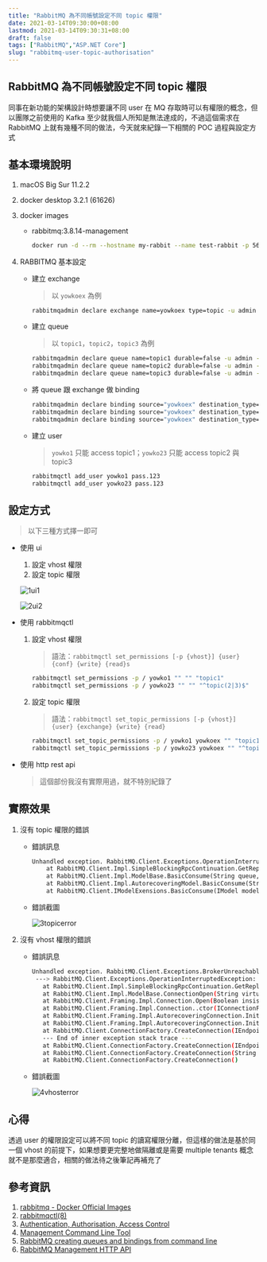 ```yaml
---
title: "RabbitMQ 為不同帳號設定不同 topic 權限"
date: 2021-03-14T09:30:00+08:00
lastmod: 2021-03-14T09:30:31+08:00
draft: false
tags: ["RabbitMQ","ASP.NET Core"]
slug: "rabbitmq-user-topic-authorisation"
---
```


## RabbitMQ 為不同帳號設定不同 topic 權限

同事在新功能的架構設計時想要讓不同 user 在 MQ 存取時可以有權限的概念，但以團隊之前使用的 Kafka 至少就我個人所知是無法達成的，不過這個需求在 RabbitMQ 上就有幾種不同的做法，今天就來紀錄一下相關的 POC 過程與設定方式

## 基本環境說明

1. macOS Big Sur 11.2.2
2. docker desktop 3.2.1 (61626)
3. docker images

    - rabbitmq:3.8.14-management

        ```bash
        docker run -d --rm --hostname my-rabbit --name test-rabbit -p 5672:5672 -p 15672:15672  -e RABBITMQ_DEFAULT_USER=admin -e RABBITMQ_DEFAULT_PASS=pass.123 rabbitmq:3.8.14-management
        ```

4. RABBITMQ 基本設定

    - 建立 exchange

        > 以 `yowkoex` 為例

        ```bash
        rabbitmqadmin declare exchange name=yowkoex type=topic -u admin -p pass.123
        ```

    - 建立 queue

        > 以 `topic1`，`topic2`，`topic3` 為例

        ```bash
        rabbitmqadmin declare queue name=topic1 durable=false -u admin -p pass.123
        rabbitmqadmin declare queue name=topic2 durable=false -u admin -p pass.123
        rabbitmqadmin declare queue name=topic3 durable=false -u admin -p pass.123
        ```

    - 將 queue 跟 exchange 做 binding

        ```bash
        rabbitmqadmin declare binding source="yowkoex" destination_type="queue" destination="topic1" routing_key="topic1" -u admin -p pass.123
        rabbitmqadmin declare binding source="yowkoex" destination_type="queue" destination="topic2" routing_key="topic2" -u admin -p pass.123
        rabbitmqadmin declare binding source="yowkoex" destination_type="queue" destination="topic3" routing_key="topic3" -u admin -p pass.123
        ```

    - 建立 user

        > `yowko1` 只能 access topic1；`yowko23` 只能 access topic2 與 topic3

        ```bash
        rabbitmqctl add_user yowko1 pass.123
        rabbitmqctl add_user yowko23 pass.123
        ```

## 設定方式

> 以下三種方式擇一即可

- 使用 ui

    1. 設定 vhost 權限
    2. 設定 topic 權限

    ![1ui1](https://user-images.githubusercontent.com/3851540/111072242-a80a0080-8514-11eb-8c3e-25a51a477550.png)

    ![2ui2](https://user-images.githubusercontent.com/3851540/111072244-a9d3c400-8514-11eb-860b-089b12184b92.png)

- 使用 rabbitmqctl

    1. 設定 vhost 權限

        > 語法：`rabbitmqctl set_permissions [-p {vhost}] {user} {conf} {write} {read}s`

        ```bash
        rabbitmqctl set_permissions -p / yowko1 "" "" "topic1"
        rabbitmqctl set_permissions -p / yowko23 "" "" "^topic(2|3)$"
        ```

    2. 設定 topic 權限

        > 語法：`rabbitmqctl set_topic_permissions [-p {vhost}] {user} {exchange} {write} {read}`

        ```bash
        rabbitmqctl set_topic_permissions -p / yowko1 yowkoex "" "topic1"
        rabbitmqctl set_topic_permissions -p / yowko23 yowkoex "" "^topic(2|3)$"
        ```

- 使用 http rest api

    > 這個部份我沒有實際用過，就不特別紀錄了

## 實際效果

1. 沒有 topic 權限的錯誤

    - 錯誤訊息

        ```txt
        Unhandled exception. RabbitMQ.Client.Exceptions.OperationInterruptedException: The AMQP operation was interrupted: AMQP close-reason, initiated by Peer, code=403, text='ACCESS_REFUSED - access to queue 'topic1' in vhost '/' refused for user 'yowko23'', classId=60, methodId=20
            at RabbitMQ.Client.Impl.SimpleBlockingRpcContinuation.GetReply(TimeSpan timeout)
            at RabbitMQ.Client.Impl.ModelBase.BasicConsume(String queue, Boolean autoAck, String consumerTag, Boolean noLocal, Boolean exclusive, IDictionary`2 arguments, IBasicConsumer consumer)
            at RabbitMQ.Client.Impl.AutorecoveringModel.BasicConsume(String queue, Boolean autoAck, String consumerTag, Boolean noLocal, Boolean exclusive, IDictionary`2 arguments, IBasicConsumer consumer)
            at RabbitMQ.Client.IModelExensions.BasicConsume(IModel model, String queue, Boolean autoAck, IBasicConsumer consumer)
        ```

    - 錯誤截圖

        ![3topicerror](https://user-images.githubusercontent.com/3851540/111072245-aa6c5a80-8514-11eb-896c-8c578ca5b3bd.png)

2. 沒有 vhost 權限的錯誤

    - 錯誤訊息

        ```bash
        Unhandled exception. RabbitMQ.Client.Exceptions.BrokerUnreachableException: None of the specified endpoints were reachable
         ---> RabbitMQ.Client.Exceptions.OperationInterruptedException: The AMQP operation was interrupted: AMQP close-reason, initiated by Peer, code=530, text='NOT_ALLOWED - access to vhost '/' refused for user 'yuser'', classId=10, methodId=40
           at RabbitMQ.Client.Impl.SimpleBlockingRpcContinuation.GetReply(TimeSpan timeout)
           at RabbitMQ.Client.Impl.ModelBase.ConnectionOpen(String virtualHost, String capabilities, Boolean insist)
           at RabbitMQ.Client.Framing.Impl.Connection.Open(Boolean insist)
           at RabbitMQ.Client.Framing.Impl.Connection..ctor(IConnectionFactory factory, Boolean insist, IFrameHandler frameHandler, String clientProvidedName)
           at RabbitMQ.Client.Framing.Impl.AutorecoveringConnection.Init(IFrameHandler fh)
           at RabbitMQ.Client.Framing.Impl.AutorecoveringConnection.Init(IEndpointResolver endpoints)
           at RabbitMQ.Client.ConnectionFactory.CreateConnection(IEndpointResolver endpointResolver, String clientProvidedName)
           --- End of inner exception stack trace ---
           at RabbitMQ.Client.ConnectionFactory.CreateConnection(IEndpointResolver endpointResolver, String clientProvidedName)
           at RabbitMQ.Client.ConnectionFactory.CreateConnection(String clientProvidedName)
           at RabbitMQ.Client.ConnectionFactory.CreateConnection()
        ```

    - 錯誤截圖

        ![4vhosterror](https://user-images.githubusercontent.com/3851540/111072248-ab9d8780-8514-11eb-987a-4e79f05cf36d.png)

## 心得

透過 user 的權限設定可以將不同 topic 的讀寫權限分離，但這樣的做法是基於同一個 vhost 的前提下，如果想要更完整地做隔離或是需要 multiple tenants 概念就不是那麼適合，相關的做法待之後筆記再補充了

## 參考資訊

1. [rabbitmq - Docker Official Images](https://hub.docker.com/_/rabbitmq)
2. [rabbitmqctl(8)](https://www.rabbitmq.com/rabbitmqctl.8.html)
3. [Authentication, Authorisation, Access Control](https://rabbitmq.com/access-control.html)
4. [Management Command Line Tool](https://www.rabbitmq.com/management-cli.html)
5. [RabbitMQ creating queues and bindings from command line](https://stackoverflow.com/a/5826132s)
6. [RabbitMQ Management HTTP API](https://pulse.mozilla.org/api/)
